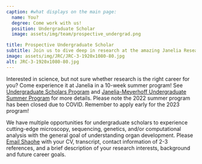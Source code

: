 ```yaml
---
caption: #what displays on the main page:
  name: You?
  degree: Come work with us!
  position: Undergraduate Scholar
  image: assets/img/team/prospective_undergrad.png

title: Prospective Undergraduate Scholar
subtitle: Join us to dive deep in research at the amazing Janelia Research Campus!
image: assets/img/JRC/JRC-3-1920x1080-80.jpg
alt: JRC-3-1920x1080-80.jpg
---
```


Interested in science, but not sure whether research is the right career for you? Come experience it at Janelia in a 10-week summer program! See <a href="https://www.janelia.org/you-janelia/students-postdocs/undergraduate-scholars-program" target="_blank">Undergraduate Scholars Program</a> and
<a href="https://www.janelia.org/you-janelia/students-and-postdocs/janelia-meyerhoff-undergraduate-summer-program" target="_blank">Janelia-Meyerhoff Undergraduate Summer Program</a> for more details. Please note the 2022 summer program has been closed due to COVID. Remember to apply early for the 2023 program!

We have multiple opportunities for undergraduate scholars to experience cutting-edge microscopy, sequencing, genetics, and/or computational analysis with the general goal of understanding organ development. Please <a href="mailto:wangs6@janelia.hhmi.org" target="_blank">Email Shaohe</a> with your CV, transcript, contact information of 2-3 references, and a brief description of your research interests, background and future career goals.
